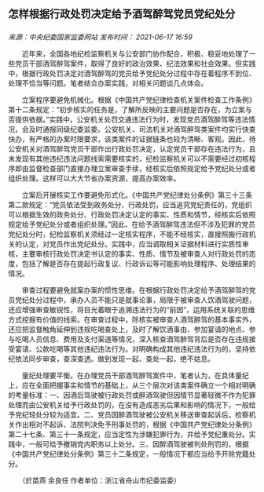 ## 怎样根据行政处罚决定给予酒驾醉驾党员党纪处分

### 

_来源：中央纪委国家监委网站_ _发布时间： 2021-06-17 16:59_

　　近年来，全国各地纪检监察机关与公安部门协作配合，积极、稳妥地处理了一些党员干部酒驾醉驾案件，取得了良好的政治效果、纪法效果和社会效果。但实践中，根据行政处罚决定对酒驾醉驾的党员给予党纪处分过程中存在着程序不到位、处理不恰当等问题。笔者结合办案实践，对相关问题谈几点体会。

　　立案程序要避免机械化。根据《中国共产党纪律检查机关案件检查工作条例》第十二条规定：“初步核实的任务是，了解所反映的主要问题是否存在，为立案与否提供依据。”实践中，公安机关处罚交通违法行为时，发现党员酒驾醉驾等违法情况，会及时通报同级纪委监委。公安机关、司法机关对酒驾醉驾类案件均实行快查快办，有严格的办案时限要求，该类案件的证据链条也较为清晰、客观。因此，待公安机关对酒驾醉驾党员干部作出行政处罚决定，认定党员干部存在违法行为，且未发现有其他违纪违法问题线索需要核实的，纪检监察机关可以不需要经过初核程序即由监督检查部门直接办理立案审查手续，经核实后依照规定给予党纪处分或者组织处理。这样可以大大节省办案资源，提高办案效率。

　　立案后开展核实工作要避免形式化。《中国共产党纪律处分条例》第三十三条第二款规定：“党员依法受到政务处分、行政处罚，应当追究党纪责任的，党组织可以根据生效的政务处分、行政处罚决定认定的事实、性质和情节，经核实后依照规定给予党纪处分或者组织处理。”因此，在给予酒驾醉驾违法但不涉及犯罪的党员党纪处分时，纪检监察机关须经过一定核实程序，不能不经核实，直接照搬行政机关的认定，对党员作出党纪处分。实践中，应当调取相关证据材料进行实质性审核，主要审核行政处罚决定书认定的事实、性质、情节及被审查人对行政处罚的态度，包括了解是否存在提起行政复议、行政诉讼等可能影响处理程序、处理结果的情况。

　　审查过程要避免就案办案的惯性思维。在根据行政处罚决定给予酒驾醉驾的党员党纪处分过程中，承办人员不能只是就事论事，局限于被审查人饮酒驾驶问题，还应增强审查敏锐性，将目光着眼于追溯违法行为的“前因”，运用系统关联的思维方式挖掘有价值的线索。在审查过程中，除核实被审查人酒驾醉驾的基本事实外，还应把监督触角延伸到违规吃喝查处上，及时了解饮酒事由、参加宴请的地点、参与吃喝人员信息、费用及支付渠道等情况，深入核查酒驾醉驾背后是否存在违规接受宴请、公款吃喝等其他违纪违法行为。对明确构成其他违纪违法行为的，坚持依纪依法同步审查，查深查透。做到发现一起、查处一起，绝不姑息。

　　量纪处理要平衡。在办理党员干部酒驾醉驾案件中，笔者认为，在具体量纪上，应在全面把握事实和情节的基础上，从三个层次对该类案件确立一个相对明确的考量标准：一、因酒后驾驶被行政处罚或醉酒驾驶但因情节显著轻微不作为犯罪处理而由公安机关给予行政处罚的，在没有造成恶劣后果和影响的情况下，一般给予党纪轻处分较为适宜。二、党员因醉酒驾驶被公安机关移送审查起诉后，检察机关作出相对不起诉、法院判决免予刑事处罚的，根据《中国共产党纪律处分条例》第二十七条、第三十一条规定，应当定性为涉嫌犯罪行为，并给予党纪重处分。实践中，一般可给予撤销党内职务以上处分。三、因醉酒驾驶被判处刑罚的，根据《中国共产党纪律处分条例》第三十二条规定，一般情况下都应当给予开除党籍处分。

　　（於苗燕 余良任 作者单位：浙江省舟山市纪委监委）